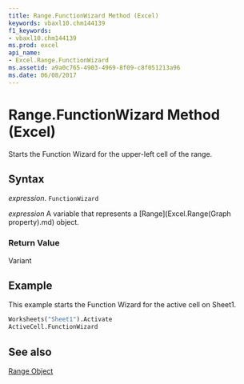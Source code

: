 ```yaml
---
title: Range.FunctionWizard Method (Excel)
keywords: vbaxl10.chm144139
f1_keywords:
- vbaxl10.chm144139
ms.prod: excel
api_name:
- Excel.Range.FunctionWizard
ms.assetid: a9a0c765-4903-4969-8f09-c8f051213a96
ms.date: 06/08/2017
---
```



# Range.FunctionWizard Method (Excel)

Starts the Function Wizard for the upper-left cell of the range.


## Syntax

 _expression_. `FunctionWizard`

 _expression_ A variable that represents a [Range](Excel.Range(Graph property).md) object.


### Return Value

Variant


## Example

This example starts the Function Wizard for the active cell on Sheet1.


```vb
Worksheets("Sheet1").Activate 
ActiveCell.FunctionWizard
```


## See also


[Range Object](Excel.Range(object).md)

